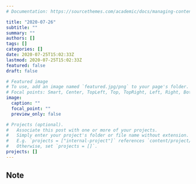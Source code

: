 ```yaml
---
# Documentation: https://sourcethemes.com/academic/docs/managing-content/

title: "2020-07-26"
subtitle: ""
summary: ""
authors: []
tags: []
categories: []
date: 2020-07-25T15:02:33Z
lastmod: 2020-07-25T15:02:33Z
featured: false
draft: false

# Featured image
# To use, add an image named `featured.jpg/png` to your page's folder.
# Focal points: Smart, Center, TopLeft, Top, TopRight, Left, Right, BottomLeft, Bottom, BottomRight.
image:
  caption: ""
  focal_point: ""
  preview_only: false

# Projects (optional).
#   Associate this post with one or more of your projects.
#   Simply enter your project's folder or file name without extension.
#   E.g. `projects = ["internal-project"]` references `content/project/deep-learning/index.md`.
#   Otherwise, set `projects = []`.
projects: []
---
```


## Note

